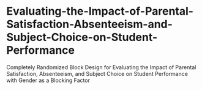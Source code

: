 # Evaluating-the-Impact-of-Parental-Satisfaction-Absenteeism-and-Subject-Choice-on-Student-Performance
Completely Randomized Block Design for Evaluating the Impact of Parental    Satisfaction, Absenteeism, and Subject Choice on Student Performance with Gender as a Blocking Factor 
